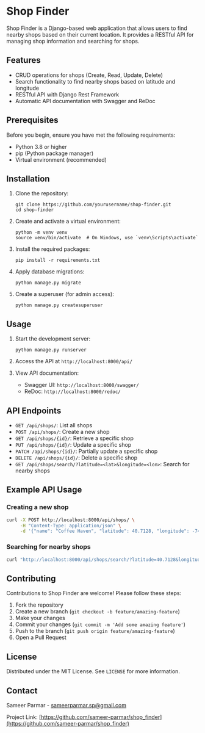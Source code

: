 # Shop Finder

Shop Finder is a Django-based web application that allows users to find nearby shops based on their current location. It provides a RESTful API for managing shop information and searching for shops.

## Features

- CRUD operations for shops (Create, Read, Update, Delete)
- Search functionality to find nearby shops based on latitude and longitude
- RESTful API with Django Rest Framework
- Automatic API documentation with Swagger and ReDoc

## Prerequisites

Before you begin, ensure you have met the following requirements:

- Python 3.8 or higher
- pip (Python package manager)
- Virtual environment (recommended)

## Installation

1. Clone the repository:
   ```
   git clone https://github.com/yourusername/shop-finder.git
   cd shop-finder
   ```

2. Create and activate a virtual environment:
   ```
   python -m venv venv
   source venv/bin/activate  # On Windows, use `venv\Scripts\activate`
   ```

3. Install the required packages:
   ```
   pip install -r requirements.txt
   ```

4. Apply database migrations:
   ```
   python manage.py migrate
   ```

5. Create a superuser (for admin access):
   ```
   python manage.py createsuperuser
   ```

## Usage

1. Start the development server:
   ```
   python manage.py runserver
   ```

2. Access the API at `http://localhost:8000/api/`

3. View API documentation:
   - Swagger UI: `http://localhost:8000/swagger/`
   - ReDoc: `http://localhost:8000/redoc/`

## API Endpoints

- `GET /api/shops/`: List all shops
- `POST /api/shops/`: Create a new shop
- `GET /api/shops/{id}/`: Retrieve a specific shop
- `PUT /api/shops/{id}/`: Update a specific shop
- `PATCH /api/shops/{id}/`: Partially update a specific shop
- `DELETE /api/shops/{id}/`: Delete a specific shop
- `GET /api/shops/search/?latitude=<lat>&longitude=<lon>`: Search for nearby shops

## Example API Usage

### Creating a new shop

```bash
curl -X POST http://localhost:8000/api/shops/ \
     -H "Content-Type: application/json" \
     -d '{"name": "Coffee Haven", "latitude": 40.7128, "longitude": -74.0060}'
```

### Searching for nearby shops

```bash
curl "http://localhost:8000/api/shops/search/?latitude=40.7128&longitude=-74.0060"
```

## Contributing

Contributions to Shop Finder are welcome! Please follow these steps:

1. Fork the repository
2. Create a new branch (`git checkout -b feature/amazing-feature`)
3. Make your changes
4. Commit your changes (`git commit -m 'Add some amazing feature'`)
5. Push to the branch (`git push origin feature/amazing-feature`)
6. Open a Pull Request

## License

Distributed under the MIT License. See `LICENSE` for more information.

## Contact

Sameer Parmar - sameerparmar.sp@gmail.com

Project Link: [https://github.com/sameer-parmar/shop_finder](https://github.com/sameer-parmar/shop_finder)
